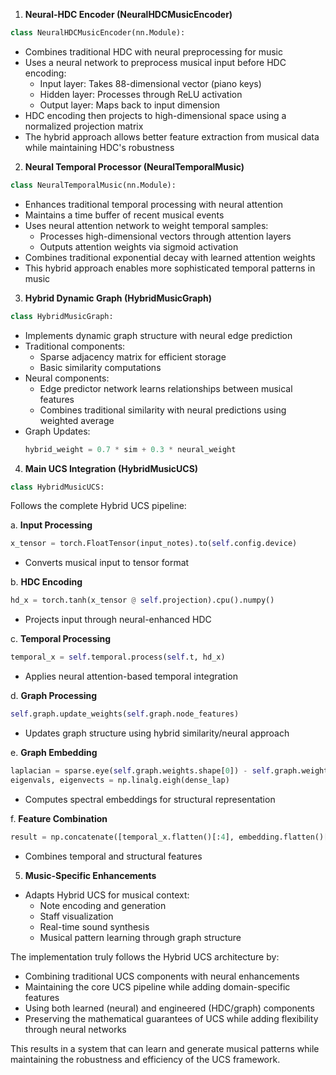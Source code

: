 1. **Neural-HDC Encoder (NeuralHDCMusicEncoder)**
```python
class NeuralHDCMusicEncoder(nn.Module):
```
- Combines traditional HDC with neural preprocessing for music
- Uses a neural network to preprocess musical input before HDC encoding:
  - Input layer: Takes 88-dimensional vector (piano keys)
  - Hidden layer: Processes through ReLU activation
  - Output layer: Maps back to input dimension
- HDC encoding then projects to high-dimensional space using a normalized projection matrix
- The hybrid approach allows better feature extraction from musical data while maintaining HDC's robustness

2. **Neural Temporal Processor (NeuralTemporalMusic)**
```python
class NeuralTemporalMusic(nn.Module):
```
- Enhances traditional temporal processing with neural attention
- Maintains a time buffer of recent musical events
- Uses neural attention network to weight temporal samples:
  - Processes high-dimensional vectors through attention layers
  - Outputs attention weights via sigmoid activation
- Combines traditional exponential decay with learned attention weights
- This hybrid approach enables more sophisticated temporal patterns in music

3. **Hybrid Dynamic Graph (HybridMusicGraph)**
```python
class HybridMusicGraph:
```
- Implements dynamic graph structure with neural edge prediction
- Traditional components:
  - Sparse adjacency matrix for efficient storage
  - Basic similarity computations
- Neural components:
  - Edge predictor network learns relationships between musical features
  - Combines traditional similarity with neural predictions using weighted average
- Graph Updates:
  ```python
  hybrid_weight = 0.7 * sim + 0.3 * neural_weight
  ```

4. **Main UCS Integration (HybridMusicUCS)**
```python
class HybridMusicUCS:
```
Follows the complete Hybrid UCS pipeline:

a. **Input Processing**
```python
x_tensor = torch.FloatTensor(input_notes).to(self.config.device)
```
- Converts musical input to tensor format

b. **HDC Encoding**
```python
hd_x = torch.tanh(x_tensor @ self.projection).cpu().numpy()
```
- Projects input through neural-enhanced HDC

c. **Temporal Processing**
```python
temporal_x = self.temporal.process(self.t, hd_x)
```
- Applies neural attention-based temporal integration

d. **Graph Processing**
```python
self.graph.update_weights(self.graph.node_features)
```
- Updates graph structure using hybrid similarity/neural approach

e. **Graph Embedding**
```python
laplacian = sparse.eye(self.graph.weights.shape[0]) - self.graph.weights
eigenvals, eigenvects = np.linalg.eigh(dense_lap)
```
- Computes spectral embeddings for structural representation

f. **Feature Combination**
```python
result = np.concatenate([temporal_x.flatten()[:4], embedding.flatten()[:4]])
```
- Combines temporal and structural features

5. **Music-Specific Enhancements**
- Adapts Hybrid UCS for musical context:
  - Note encoding and generation
  - Staff visualization
  - Real-time sound synthesis
  - Musical pattern learning through graph structure

The implementation truly follows the Hybrid UCS architecture by:
- Combining traditional UCS components with neural enhancements
- Maintaining the core UCS pipeline while adding domain-specific features
- Using both learned (neural) and engineered (HDC/graph) components
- Preserving the mathematical guarantees of UCS while adding flexibility through neural networks

This results in a system that can learn and generate musical patterns while maintaining the robustness and efficiency of the UCS framework.